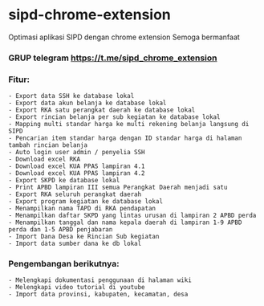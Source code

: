 # sipd-chrome-extension
Optimasi aplikasi SIPD dengan chrome extension
Semoga bermanfaat

### GRUP telegram https://t.me/sipd_chrome_extension

### Fitur:
	- Export data SSH ke database lokal
	- Export data akun belanja ke database lokal
	- Export RKA satu perangkat daerah ke database lokal
	- Export rincian belanja per sub kegiatan ke database lokal
	- Mapping multi standar harga ke multi rekening belanja langsung di SIPD
	- Pencarian item standar harga dengan ID standar harga di halaman tambah rincian belanja
	- Auto login user admin / penyelia SSH
	- Download excel RKA
	- Download excel KUA PPAS lampiran 4.1
	- Download excel KUA PPAS lampiran 4.2
	- Export SKPD ke database lokal
	- Print APBD lampiran III semua Perangkat Daerah menjadi satu
	- Export RKA seluruh perangkat daerah
	- Export program kegiatan ke database lokal
	- Menampilkan nama TAPD di RKA pendapatan
	- Menampilkan daftar SKPD yang lintas urusan di lampiran 2 APBD perda
	- Menampilkan tanggal dan nama kepala daerah di lampiran 1-9 APBD perda dan 1-5 APBD penjabaran
	- Import Dana Desa ke Rincian Sub kegiatan
	- Import data sumber dana ke db lokal

### Pengembangan berikutnya:
	- Melengkapi dokumentasi penggunaan di halaman wiki
	- Melengkapi video tutorial di youtube
	- Import data provinsi, kabupaten, kecamatan, desa